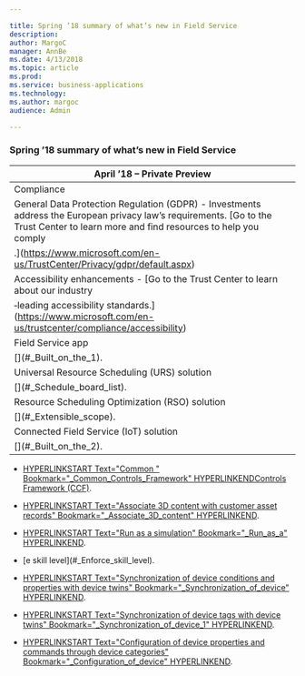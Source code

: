 ```yaml
---

title: Spring ’18 summary of what’s new in Field Service
description: 
author: MargoC
manager: AnnBe
ms.date: 4/13/2018
ms.topic: article
ms.prod: 
ms.service: business-applications
ms.technology: 
ms.author: margoc
audience: Admin

---
```

### Spring ’18 summary of what’s new in Field Service



| April ’18 – Private Preview                                                                                                                                                                                                                                                                                  |
|--------------------------------------------------------------------------------------------------------------------------------------------------------------------------------------------------------------------------------------------------------------------------------------------------------------|
| Compliance                                                                                                                                                                                                                                                                                                   |
| General Data Protection Regulation (GDPR) - Investments address the European privacy law’s requirements. [Go to the Trust Center to learn more and find resources to help you comply
<!-- Couldn't resolve link - anchor -  -->.](https://www.microsoft.com/en-us/TrustCenter/Privacy/gdpr/default.aspx) |
| Accessibility enhancements - [Go to the Trust Center to learn about our industry
<!-- Couldn't resolve link - anchor -  -->‑leading accessibility standards.](https://www.microsoft.com/en-us/trustcenter/compliance/accessibility)                                                                      |
| Field Service app                                                                                                                                                                                                                                                                                            |
| [[](../field-service-app-enhancements "Built on the Unified Interface framework")](#_Built_on_the_1).                                                                                                                                                                                  |
| Universal Resource Scheduling (URS) solution                                                                                                                                                                                                                                                                 |
| [[](../universal-resource-scheduling-urs-enhancements "Schedule board list view")](#_Schedule_board_list).                                                                                                                                                                                        |
| Resource Scheduling Optimization (RSO) solution                                                                                                                                                                                                                                                              |
| [[](../resource-scheduling-optimization-rso-enhancements "Extensible scope")](#_Extensible_scope).                                                                                                                                                                                                      |
| Connected Field Service (IoT) solution                                                                                                                                                                                                                                                                       |
| [[](../field-service-app-enhancements "Built on the Unified Interface framework")](#_Built_on_the_2).                                                                                                                                                                                  |

-   [HYPERLINKSTART Text="Common " Bookmark="_Common_Controls_Framework"
    HYPERLINKENDControls Framework (CCF)](#_Common_Controls_Framework).

-   [HYPERLINKSTART Text="Associate 3D content with customer asset records"
    Bookmark="_Associate_3D_content" HYPERLINKEND](#_Associate_3D_content).

-   [HYPERLINKSTART Text="Run as a simulation" Bookmark="_Run_as_a"
    HYPERLINKEND](#_Run_as_a).

-   [[](../resource-scheduling-optimization-rso-enhancements "Enforc")e
    skill level](#_Enforce_skill_level).

-   [HYPERLINKSTART Text="Synchronization of device conditions and properties
    with device twins" Bookmark="_Synchronization_of_device"
    HYPERLINKEND](#_Synchronization_of_device).

-   [HYPERLINKSTART Text="Synchronization of device tags with device twins"
    Bookmark="_Synchronization_of_device_1"
    HYPERLINKEND](#_Synchronization_of_device_1).

-   [HYPERLINKSTART Text="Configuration of device properties and commands
    through device categories" Bookmark="_Configuration_of_device"
    HYPERLINKEND](#_Configuration_of_device).
